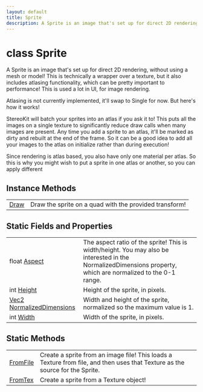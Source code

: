 ```yaml
---
layout: default
title: Sprite
description: A Sprite is an image that's set up for direct 2D rendering, without using a mesh or model! This is technically a wrapper over a texture, but it also includes atlasing functionality, which can be pretty important to performance! This is used a lot in UI, for image rendering.  Atlasing is not currently implemented, it'll swap to Single for now. But here's how it works!  StereoKit will batch your sprites into an atlas if you ask it to! This puts all the images on a single texture to significantly reduce draw calls when many images are present. Any time you add a sprite to an atlas, it'll be marked as dirty and rebuilt at the end of the frame. So it can be a good idea to add all your images to the atlas on initialize rather than during execution!  Since rendering is atlas based, you also have only one material per atlas. So this is why you might wish to put a sprite in one atlas or another, so you can apply different
---
```

# class Sprite

A Sprite is an image that's set up for direct 2D rendering,
without using a mesh or model! This is technically a wrapper over a
texture, but it also includes atlasing functionality, which can be
pretty important to performance! This is used a lot in UI, for image
rendering.

Atlasing is not currently implemented, it'll swap to Single for now.
But here's how it works!

StereoKit will batch your sprites into an atlas if you ask it to!
This puts all the images on a single texture to significantly reduce
draw calls when many images are present. Any time you add a sprite to
an atlas, it'll be marked as dirty and rebuilt at the end of the
frame. So it can be a good idea to add all your images to the atlas
on initialize rather than during execution!

Since rendering is atlas based, you also have only one material per
atlas. So this is why you might wish to put a sprite in one atlas or
another, so you can apply different



## Instance Methods

|  |  |
|--|--|
|[Draw]({{site.url}}/Pages/Reference/Sprite/Draw.html)|Draw the sprite on a quad with the provided transform!|


## Static Fields and Properties

|  |  |
|--|--|
|float [Aspect]({{site.url}}/Pages/Reference/Sprite/Aspect.html)|The aspect ratio of the sprite! This is width/height. You may also be interested in the NormalizedDimensions property, which are normalized to the 0-1 range.|
|int [Height]({{site.url}}/Pages/Reference/Sprite/Height.html)|Height of the sprite, in pixels.|
|[Vec2]({{site.url}}/Pages/Reference/Vec2.html) [NormalizedDimensions]({{site.url}}/Pages/Reference/Sprite/NormalizedDimensions.html)|Width and height of the sprite, normalized so the maximum value is 1.|
|int [Width]({{site.url}}/Pages/Reference/Sprite/Width.html)|Width of the sprite, in pixels.|


## Static Methods

|  |  |
|--|--|
|[FromFile]({{site.url}}/Pages/Reference/Sprite/FromFile.html)|Create a sprite from an image file! This loads a Texture from file, and then uses that Texture as the source for the Sprite.|
|[FromTex]({{site.url}}/Pages/Reference/Sprite/FromTex.html)|Create a sprite from a Texture object!|

